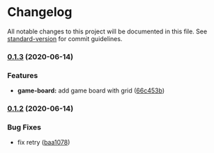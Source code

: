 # Changelog

All notable changes to this project will be documented in this file. See [standard-version](https://github.com/conventional-changelog/standard-version) for commit guidelines.

### [0.1.3](https://github.com/AlexanderTserkovniy/mars/compare/v0.1.2...v0.1.3) (2020-06-14)


### Features

* **game-board:** add game board with grid ([66c453b](https://github.com/AlexanderTserkovniy/mars/commit/66c453b7f020b00f9e3af634c4dd795b1fce368f))

### [0.1.2](https://github.com/AlexanderTserkovniy/mars/compare/v0.1.1...v0.1.2) (2020-06-14)


### Bug Fixes

* fix retry ([baa1078](https://github.com/AlexanderTserkovniy/mars/commit/baa1078ac2a77d65835477c11021aaec206c2782))
